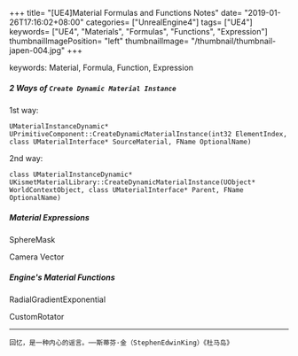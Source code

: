 +++
title= "[UE4]Material Formulas and Functions Notes"
date= "2019-01-26T17:16:02+08:00"
categories= ["UnrealEngine4"]
tags= ["UE4"]
keywords= ["UE4", "Materials", "Formulas", "Functions", "Expression"]
thumbnailImagePosition= "left"
thumbnailImage= "/thumbnail/thumbnail-japen-004.jpg"
+++

keywords: Material, Formula, Function, Expression
<!--more-->

##### 2 Ways of `Create Dynamic Material Instance`

1st way:

	UMaterialInstanceDynamic* UPrimitiveComponent::CreateDynamicMaterialInstance(int32 ElementIndex, class UMaterialInterface* SourceMaterial, FName OptionalName)

2nd way:
	
	class UMaterialInstanceDynamic* UKismetMaterialLibrary::CreateDynamicMaterialInstance(UObject* WorldContextObject, class UMaterialInterface* Parent, FName OptionalName)
	
##### Material Expressions

SphereMask  

Camera Vector  

	
##### Engine's Material Functions

RadialGradientExponential  

CustomRotator

***
`回忆，是一种内心的谣言。──斯蒂芬·金（StephenEdwinKing）《杜马岛》`